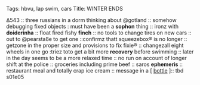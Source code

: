 Tags: hbvu, lap swim, cars
Title: WINTER ENDS
  
∆543 :: three russians in a dorm thinking about @gotland :: somehow debugging fixed objects : must have been a **sophon** thing :: ironz with **doiderinha** :: float fired fishy **finch** :: no tools to change tires on new cars :: out to @pearstaße to get one ::confirmz thatt squeezebox® is no longer :: getzone in the proper size and provisions to fix fixie® :: changezall eight wheels in one go :triez toto get a bit more **recovery** before swimming :: later in the day seems to be a more relaxed time :: no run on account of longer shift at the police :: groceries including prime beef :: saros **ephemeris** :: restaurant meal and totally crap ice cream :: message in a [ [bottle](https://m.imdb.com/title/tt4088268/?ref_=nv_sr_srsg_0_tt_7_nm_1_q_flask) ]:: tbd s01e05  
